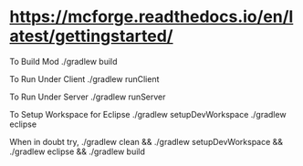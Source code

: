 # https://mcforge.readthedocs.io/en/latest/gettingstarted/

To Build Mod
./gradlew build

To Run Under Client
./gradlew runClient

To Run Under Server
./gradlew runServer

To Setup Workspace for Eclipse
./gradlew setupDevWorkspace
./gradlew eclipse

When in doubt try,
./gradlew clean && ./gradlew setupDevWorkspace && ./gradlew eclipse && ./gradlew build